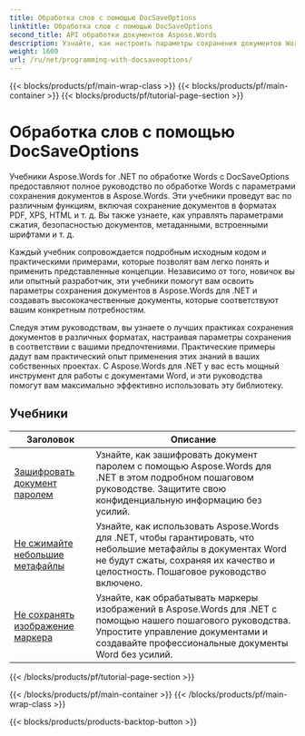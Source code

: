 ```yaml
---
title: Обработка слов с помощью DocSaveOptions
linktitle: Обработка слов с помощью DocSaveOptions
second_title: API обработки документов Aspose.Words
description: Узнайте, как настроить параметры сохранения документов Word с помощью Aspose.Words for .NET. Учебники проведут вас через различные доступные параметры, такие как формат файла, сжатие, защита паролем.
weight: 1600
url: /ru/net/programming-with-docsaveoptions/
---
```


{{< blocks/products/pf/main-wrap-class >}}
{{< blocks/products/pf/main-container >}}
{{< blocks/products/pf/tutorial-page-section >}}

# Обработка слов с помощью DocSaveOptions

Учебники Aspose.Words for .NET по обработке Words с DocSaveOptions предоставляют полное руководство по обработке Words с параметрами сохранения документов в Aspose.Words. Эти учебники проведут вас по различным функциям, включая сохранение документов в форматах PDF, XPS, HTML и т. д. Вы также узнаете, как управлять параметрами сжатия, безопасностью документов, метаданными, встроенными шрифтами и т. д.

Каждый учебник сопровождается подробным исходным кодом и практическими примерами, которые позволят вам легко понять и применить представленные концепции. Независимо от того, новичок вы или опытный разработчик, эти учебники помогут вам освоить параметры сохранения документов в Aspose.Words для .NET и создавать высококачественные документы, которые соответствуют вашим конкретным потребностям.

Следуя этим руководствам, вы узнаете о лучших практиках сохранения документов в различных форматах, настраивая параметры сохранения в соответствии с вашими предпочтениями. Практические примеры дадут вам практический опыт применения этих знаний в ваших собственных проектах. С Aspose.Words для .NET у вас есть мощный инструмент для работы с документами Word, и эти руководства помогут вам максимально эффективно использовать эту библиотеку.

 ## Учебники
| Заголовок | Описание |
| --- | --- |
| [Зашифровать документ паролем](./encrypt-document-with-password/) | Узнайте, как зашифровать документ паролем с помощью Aspose.Words для .NET в этом подробном пошаговом руководстве. Защитите свою конфиденциальную информацию без усилий. |
| [Не сжимайте небольшие метафайлы](./do-not-compress-small-metafiles/) | Узнайте, как использовать Aspose.Words для .NET, чтобы гарантировать, что небольшие метафайлы в документах Word не будут сжаты, сохраняя их качество и целостность. Пошаговое руководство включено. |
| [Не сохранять изображение маркера](./do-not-save-picture-bullet/) | Узнайте, как обрабатывать маркеры изображений в Aspose.Words для .NET с помощью нашего пошагового руководства. Упростите управление документами и создавайте профессиональные документы Word без усилий. |
{{< /blocks/products/pf/tutorial-page-section >}}

{{< /blocks/products/pf/main-container >}}
{{< /blocks/products/pf/main-wrap-class >}}

{{< blocks/products/products-backtop-button >}}

